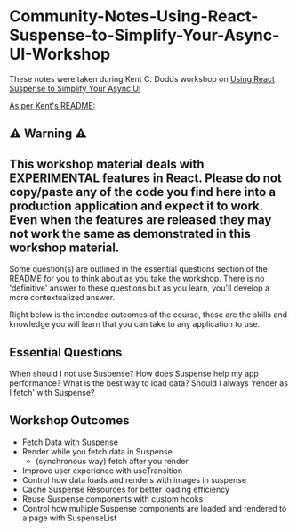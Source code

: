 # Community-Notes-Using-React-Suspense-to-Simplify-Your-Async-UI-Workshop

These notes were taken during Kent C. Dodds workshop on [Using React Suspense to Simplify Your Async UI](https://github.com/kentcdodds/concurrent-react)

[As per Kent's README:](https://github.com/kentcdodds/concurrent-react#%EF%B8%8F-warning-%EF%B8%8F)
## ⚠️ Warning  ⚠️

This workshop material deals with **EXPERIMENTAL** features in React. Please do not copy/paste any of the code you find here into a production application and expect it to work. Even when the features are released they may not work the same as demonstrated in this workshop material.
---

Some question(s) are outlined in the essential questions section of the README for you to think about as you take the workshop. There is no 'definitive' answer to these questions but as you learn, you'll develop a more contextualized answer.

Right below is the intended outcomes of the course, these are the skills and knowledge you will learn that you can take to any application to use.

## Essential Questions
When should I not use Suspense?
How does Suspense help my app performance?
What is the best way to load data?
Should I always 'render as I fetch' with Suspense?

## Workshop Outcomes

- Fetch Data with Suspense
- Render while you fetch data in Suspense
  - (synchronous way) fetch after you render
- Improve user experience with useTransition
- Control how data loads and renders with images in suspense
- Cache Suspense Resources for better loading efficiency
- Reuse Suspense components with custom hooks
- Control how multiple Suspense components are loaded and rendered to a page with SuspenseList


